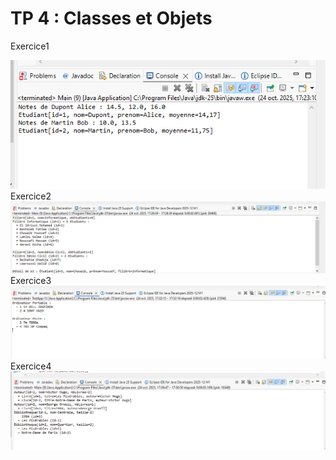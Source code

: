# TP 4 : Classes et Objets
Exercice1

   ![Image Alt](https://github.com/fe045001-netizen/projet4/blob/48a1640e1d2e9d12004f51cf26041cca73ed06fa/Exercice1.png)
Exercice2
  ![Image Alt](https://github.com/fe045001-netizen/projet4/blob/48a1640e1d2e9d12004f51cf26041cca73ed06fa/Exercice2.png)
Exercice3
  ![Image Alt](https://github.com/fe045001-netizen/projet4/blob/48a1640e1d2e9d12004f51cf26041cca73ed06fa/Exercice3.png)
Exercice4
  ![Image Alt](https://github.com/fe045001-netizen/projet4/blob/48a1640e1d2e9d12004f51cf26041cca73ed06fa/Exercice4.png)

